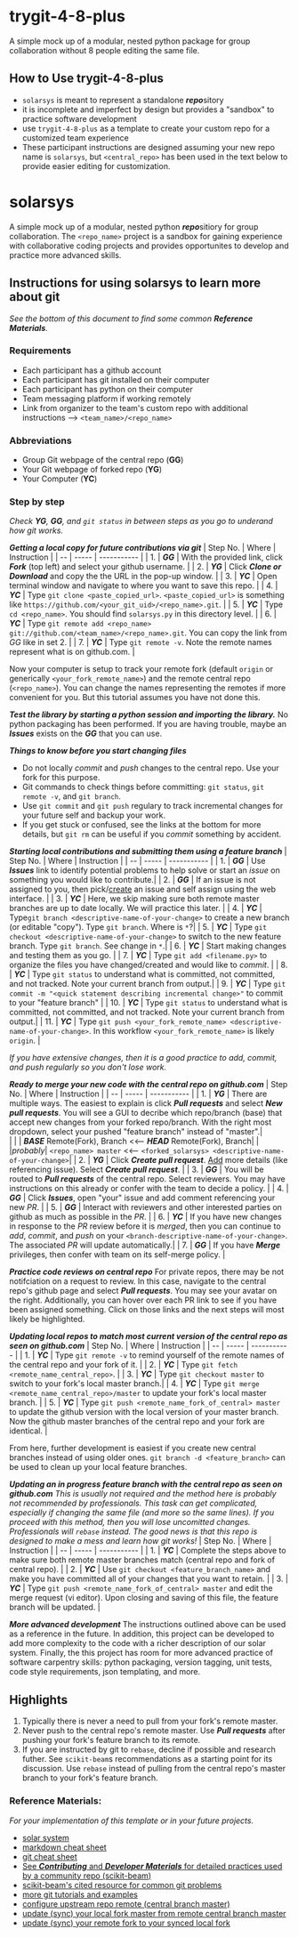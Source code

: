 # trygit-4-8-plus
A simple mock up of a modular, nested python package for group collaboration without 8 people editing the same file.

## How to Use trygit-4-8-plus 
* `solarsys` is meant to represent a standalone ***repo***sitory
* it is incomplete and imperfect by design but provides a "sandbox" to practice software development
* use `trygit-4-8-plus` as a template to create your custom repo for a customized team experience
* These participant instructions are designed assuming your new repo name is `solarsys`, but `<central_repo>` has been used in the text below to provide easier editing for customization.
 
# solarsys
A simple mock up of a modular, nested python ***repo***sitiory for group collaboration. The `<repo_name>` project is a sandbox for gaining experience with collaborative coding projects and provides opportunites to develop and practice more advanced skills.  
 
## Instructions for using solarsys to learn more about git
*See the bottom of this document to find some common **Reference Materials**.* 
### Requirements
- Each participant has a github account
- Each participant has git installed on their computer
- Each participant has python on their computer 
- Team messaging platform if working remotely
- Link from organizer to the team's custom repo with additional instructions --> `<team_name>/<repo_name>`
### Abbreviations
- Group Git webpage of the central repo (**GG**)
- Your Git webpage of forked repo (**YG**)
- Your Computer (**YC**)


### Step by step
*Check ***YG***, ***GG***, and `git status` in between steps as you go to underand how git works.*

***Getting a local copy for future contributions via git***
| Step No. | Where | Instruction |
| -- | ----- | ----------- |
| 1. | ***GG*** | With the provided link, click ***Fork*** (top left) and select your github username. |
| 2. | ***YG*** | Click ***Clone or Download*** and copy the the URL in the pop-up window. |
| 3. | ***YC*** | Open terminal window and navigate to where you want to save this repo. |
| 4. | ***YC*** | Type `git clone <paste_copied_url>`. `<paste_copied_url>` is something like `https://github.com/<your_git_uid>/<repo_name>.git`. |
| 5. | ***YC*** | Type `cd <repo_name>`. You should find `solarsys.py` in this directory level. |
| 6. | ***YC*** | Type `git remote add <repo_name> git://github.com/<team_name>/<repo_name>.git`.  You can copy the link from *GG* like in set 2. |
| 7. | ***YC*** | Type `git remote -v`. Note the remote names represent what is on github.com. |

Now your computer is setup to track your remote fork (default `origin` or generically `<your_fork_remote_name>`) and the remote central repo (`<repo_name>`). You can change the names representing the remotes if more convenient for you.  But this tutorial assumes you have not done this.

***Test the library by starting a python session and importing the library.*** No python packaging has been performed. If you are having trouble, maybe an ***Issues*** exists on the ***GG*** that you can use.

***Things to know before you start changing files***
- Do not locally *commit* and *push* changes to the central repo. Use your fork for this purpose.
- Git commands to check things before committing: `git status`, `git remote -v`, and `git branch`.
- Use `git commit` and `git push` regulary to track incremental changes for your future self and backup your work.
- If you get stuck or confused, see the links at the bottom for more details, but `git rm` can be useful if you *commit* something by accident.

***Starting local contributions and submitting them using a feature branch*** 
| Step No. | Where | Instruction |
| -- | ----- | ----------- |
| 1. | ***GG*** | Use ***Issues*** link to identify potential problems to help solve or start an *issue* on something you would like to contribute.|
| 2. | ***GG*** | If an issue is not assigned to you, then pick/[create](https://help.github.com/en/github/managing-your-work-on-github/opening-an-issue-from-code) an issue and self assign using the web interface. |
| 3. | ***YC*** | Here, we skip making sure both remote master branches are up to date locally. We will practice this later. |
| 4. | ***YC*** | Type`git branch <descriptive-name-of-your-change>` to create a new branch (or editable "copy"). Type `git branch`. Where is `*`?|
| 5. | ***YC*** | Type `git checkout <descriptive-name-of-your-change>` to switch to the new feature branch. Type `git branch`. See change in `*`.|
| 6. | ***YC*** | Start making changes and testing them as you go. |
| 7. | ***YC*** | Type `git add <filename.py>` to organize the files you have changed/created and would like to *commit*. |
| 8. | ***YC*** | Type `git status` to understand what is committed, not committed, and not tracked. Note your current branch from output.|
| 9. | ***YC*** | Type `git commit -m "<quick statement describing incremental change>"` to commit to your "feature branch" |
| 10. | ***YC*** | Type `git status` to understand what is committed, not committed, and not tracked. Note your current branch from output.|
| 11. | ***YC*** | Type `git push <your_fork_remote_name> <descriptive-name-of-your-change>`. In this workflow `<your_fork_remote_name>` is likely `origin`. |

*If you have extensive changes, then it is a good practice to *add*, *commit*, and *push* regularly so you don't lose work.*

***Ready to merge your new code with the central repo on github.com***
| Step No. | Where | Instruction |
| -- | ----- | ----------- |
| 1. | ***YG*** | There are multiple ways.  The easiest to explain is click ***Pull requests*** and select ***New pull requests***.  You will see a GUI to decribe which repo/branch (base) that accept new changes from your forked repo/branch. With the right most dropdown, select your pushed "feature branch" instead of "master".|   
|    |          | ***BASE*** Remote(Fork), Branch  <<--  ***HEAD*** Remote(Fork), Branch|
|    |*probably*| `<repo_name> master` <<-- `<forked_solarsys> <descriptive-name-of-your-change>`|
| 2. | ***YG*** | Click ***Create pull request***. [Add](https://help.github.com/en/github/writing-on-github/autolinked-references-and-urls) more details (like referencing issue). Select ***Create pull request***. |
| 3. | ***GG*** | You will be routed to ***Pull requests*** of the central repo. Select reviewers. You may have instructions on this already or confer with the team to decide a policy.  |
| 4. | ***GG*** | Click ***Issues***, open "your" issue and add comment referencing your new *PR*. |
| 5. | ***GG*** | Interact with reviewers and other interested parties on github as much as possible in the *PR*. |
| 6. | ***YC*** | If you have new changes in response to the *PR* review before it is *merged*, then you can continue to *add*, *commit*, and *push* on your `<branch-descriptive-name-of-your-change>`. The associated *PR* will update automatically.|
| 7. | ***GG*** | If you have ***Merge*** privileges, then confer with team on its self-merge policy. |

***Practice code reviews on central repo***
For private repos, there may be not notifciation on a request to review.  In this case, navigate to the central repo's github page and select ***Pull requests***.  You may see your avatar on the right.  Additionally, you can hover over each PR link to see if you have been assigned something.  Click on those links and the next steps will most likely be highlighted.

***Updating local repos to match most current version of the central repo as seen on github.com***
| Step No. | Where | Instruction |
| -- | ----- | ----------- |
| 1. | ***YC*** | Type `git remote -v` to remind yourself of the remote names of the central repo and your fork of it. |
| 2. | ***YC*** | Type `git fetch <remote_name_central_repo>`. |
| 3. | ***YC*** | Type `git checkout master` to switch to your fork's local master branch.|
| 4. | ***YC*** | Type `git merge <remote_name_central_repo>/master` to update your fork's local master branch. |
| 5. | ***YC*** | Type `git push <remote_name_fork_of_central> master` to update the github version with the local version of your master branch.  Now the github master branches of the central repo and your fork are identical. |

From here, further development is easiest if you create new central branches instead of using older ones.  `git branch -d <feature_branch>` can be used to clean up your local feature branches.  

***Updating an in progress feature branch with the central repo as seen on github.com***
*This is usually not required and the method here is probably not recommended by professionals. This task can get complicated, especially if changing the same file (and more so the same lines). If you proceed with this method, then you will lose uncomitted changes.  Professionals will `rebase` instead.  The good news is that this repo is designed to make a mess and learn how git works!*
| Step No. | Where | Instruction |
| -- | ----- | ----------- |
| 1. | ***YC*** | Complete the steps above to make sure both remote master branches match (central repo and fork of central repo). |
| 2. | ***YC*** | Use `git checkout <feature_branch_name>` and make you have committed all of your changes that you want to retain. |
| 3. | ***YC*** | Type `git push <remote_name_fork_of_central> master` and edit the merge request (vi editor). Upon closing and saving of this file, the feature branch will be updated. |

***More advanced development*** The instructions outlined above can be used as a reference in the future. In addition, this project can be developed to add more complexity to the code with a richer description of our solar system. Finally, the this project has room for more advanced practice of software carpentry skills: python packaging, version tagging, unit tests, code style requirements, json templating, and more.  

## Highlights
1. Typically there is never a need to pull from your fork's remote master.
2. Never push to the central repo's remote master. Use ***Pull requests*** after pushing your fork's feature branch to its remote.
3. If you are instructed by git to `rebase`, decline if possible and research futher.  See `scikit-beam`s recommendations as a starting point for its discussion.  Use `rebase` instead of pulling from the central repo's master branch to your fork's feature branch.

### Reference Materials: 
*For your implementation of this template or in your future projects.*
- [solar system](https://solarsystem.nasa.gov/planets/in-depth/#the_new_definition_of_planet_otp)
- [markdown cheat sheet](https://www.markdownguide.org/cheat-sheet/)
- [git cheat sheet](https://github.github.com/training-kit/downloads/github-git-cheat-sheet.pdf)
- [See ***Contributing*** and ***Developer Materials*** for detailed practices used by a community repo (scikit-beam)](https://scikit-beam.github.io/scikit-beam/ )
- [scikit-beam's cited resource for common git problems](http://sethrobertson.github.io/GitFixUm/fixup.html)
- [more git tutorials and examples](http://try.github.io/)
- [configure upstream repo remote (central branch master)](https://help.github.com/en/github/collaborating-with-issues-and-pull-requests/configuring-a-remote-for-a-fork)
- [update (sync) your local fork master from remote central branch master](https://help.github.com/en/github/collaborating-with-issues-and-pull-requests/syncing-a-fork)
- [update (sync) your remote fork to your synced local fork](https://help.github.com/en/github/using-git/pushing-commits-to-a-remote-repository)
